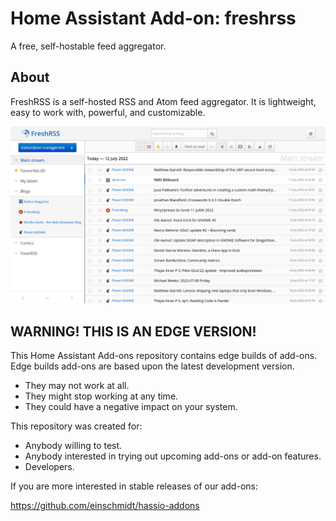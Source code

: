 # Home Assistant Add-on: freshrss

A free, self-hostable feed aggregator.

## About

FreshRSS is a self-hosted RSS and Atom feed aggregator.
It is lightweight, easy to work with, powerful, and customizable.

![freshrss preview][preview]

## WARNING! THIS IS AN EDGE VERSION!

This Home Assistant Add-ons repository contains edge builds of add-ons.
Edge builds add-ons are based upon the latest development version.

- They may not work at all.
- They might stop working at any time.
- They could have a negative impact on your system.

This repository was created for:

- Anybody willing to test.
- Anybody interested in trying out upcoming add-ons or add-on features.
- Developers.

If you are more interested in stable releases of our add-ons:

<https://github.com/einschmidt/hassio-addons>

[preview]: https://github.com/einschmidt/addon-freshrss/raw/main/images/freshrss.webp